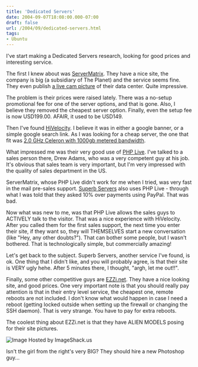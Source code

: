 ```yaml
---
title: 'Dedicated Servers'
date: 2004-09-07T18:08:00.000-07:00
draft: false
url: /2004/09/dedicated-servers.html
tags: 
- Ubuntu
---
```


I've start making a Dedicated Servers research, looking for good prices and interesting service.  
  
The first I knew about was [ServerMatrix](http://www.servermatrix.com/). They have a nice site, the company is big (a subsidiary of The Planet) and the service seems fine. They even publish [a live cam picture](http://69.41.224.20/popup.html) of their data center. Quite impressive.  
  
The problem is their prices were raised lately. There was a no-setup promotional fee for one of the server options, and that is gone. Also, I believe they removed the cheapest server option. Finally, even the setup fee is now USD199.00. AFAIR, it used to be USD149.  
  
Then I've found [HiVelocity](http://www.hivelocity.net/). I believe it was in either a google banner, or a simple google search link. As I was looking for a cheap server, the one that fit was [2.0 GHz Celeron with 1000gb metered bandwidth](http://www.hivelocity.net/plans/promo/lin_deal.asp).  
  
What impressed me was their very good use of [PHP Live](http://www.phplivesupport.com/). I've talked to a sales person there, Drew Adams, who was a very competent guy at his job. It's obvious that sales team is very important, but I'm very impressed with the quality of sales department in the US.  
  
ServerMatrix, whose PHP Live didn't work for me when I tried, was very fast in the mail pre-sales support. [Superb Servers](http://www.superbservers.net/) also uses PHP Live - through what I was told that they asked 10% over payments using PayPal. That was bad.  
  
Now what was new to me, was that PHP Live allows the sales guys to ACTIVELY talk to the visitor. That was a nice experience with HiVelocity. After you called them for the first sales support, the next time you enter their site, if they want so, they will THEMSELVES start a new conversation (like "Hey, any other doubts?"). That can bother some people, but I wasn't bothered. That is technologically simple, but commercially amazing!  
  
Let's get back to the subject. Superb Servers, another service I've found, is ok. One thing that I didn't like, and you will probably agree, is that their site is VERY ugly hehe. After 5 minutes there, I thought, "argh, let me out!!".  
  
Finally, some other competitive guys are [EZZi.net](http://www.ezzi.net/). They have a nice looking site, and good prices. One very important note is that you should really pay attention is that in their entry level service, the cheapest one, remote reboots are not included. I don't know what would happen in case I need a reboot (getting locked outside when setting up the firewall or changing the SSH daemon). That is very strange. You have to pay for extra reboots.  
  
The coolest thing about EZZi.net is that they have ALIEN MODELS posing for their site pictures.  
  
![Image Hosted by ImageShack.us](http://img73.exs.cx/img73/1117/ezzinet.png)  
  
Isn't the girl from the right's very BIG? They should hire a new Photoshop guy...
